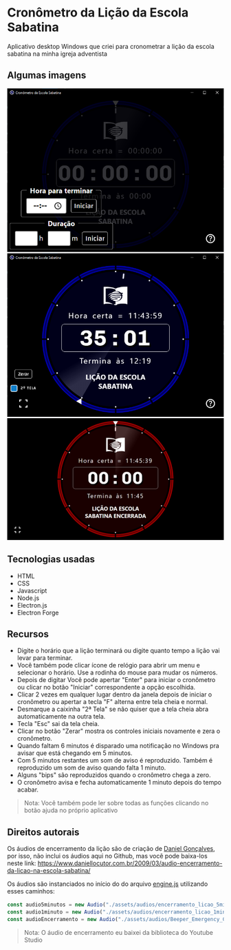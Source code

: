 # Cronômetro da Lição da Escola Sabatina

Aplicativo desktop Windows que criei para cronometrar a lição da escola sabatina na minha igreja adventista

## Algumas imagens

![Screenshot 1](./Prints/Tela-inicio.PNG)
![Screenshot 2](./Prints/Tela-funcionando1.PNG)
![Screenshot 2](./Prints/Tela-funcionando2.PNG)


## Tecnologias usadas

- HTML
- CSS
- Javascript
- Node.js
- Electron.js
- Electron Forge

## Recursos

- Digite o horário que a lição terminará ou digite quanto tempo a lição vai levar para terminar.
- Você também pode clicar ícone de relógio para abrir um menu e selecionar o horário. Use a rodinha do mouse para mudar os números.
- Depois de digitar Você pode apertar "Enter" para iniciar o cronômetro ou clicar no botão "Iniciar" correspondente a opção escolhida.
- Clicar 2 vezes em qualquer lugar dentro da janela depois de iniciar o cronômetro ou apertar a tecla "F" alterna entre tela cheia e normal.
- Desmarque a caixinha "2ª Tela" se não quiser que a tela cheia abra automaticamente na outra tela.
- Tecla "Esc" sai da tela cheia.
- Clicar no botão "Zerar" mostra os controles iniciais novamente e zera o cronômetro.
- Quando faltam 6 minutos é disparado uma notificação no Windows pra avisar que está chegando em 5 minutos.
- Com 5 minutos restantes um som de aviso é reproduzido. Também é reproduzido um som de aviso quando falta 1 minuto.
- Alguns "bips" são reproduzidos quando o cronômetro chega a zero.
- O cronômetro avisa e fecha automaticamente 1 minuto depois do tempo acabar.

> Nota: Você também pode ler sobre todas as funções clicando no botão ajuda no próprio aplicativo

## Direitos autorais

Os áudios de encerramento da lição são de criação de [Daniel Gonçalves](https://www.daniellocutor.com.br/), por isso, não inclui os áudios aqui no Github, mas você pode baixa-los neste link: https://www.daniellocutor.com.br/2009/03/audio-encerramento-da-licao-na-escola-sabatina/

Os áudios são instanciados no início do do arquivo [engine.js](./src/assets/js/engine.js) utilizando esses caminhos:

```javascript
const audio5minutos = new Audio("./assets/audios/encerramento_licao_5min.mp3");
const audio1minuto = new Audio("./assets/audios/encerramento_licao_1min_1.mp3");
const audioEncerramento = new Audio("./assets/audios/Beeper_Emergency_Call.mp3");
```

> Nota: O áudio de encerramento eu baixei da biblioteca do Youtube Studio